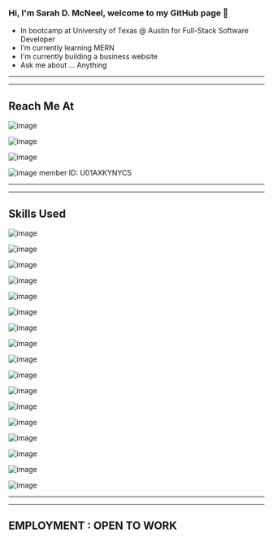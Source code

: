 ### Hi, I'm Sarah D. McNeel, welcome to my GitHub page 👋

- In bootcamp at University of Texas @ Austin for Full-Stack Software Developer 
- I’m currently learning MERN
- I'm currently building a business website
- Ask me about ... Anything

- - - 
- - - 
## Reach Me At 

![image](https://img.shields.io/badge/LinkedIn-0077B5?style=for-the-badge&logo=linkedin&logoColor=white,https://www.linkedin.com/in/sarah-mcneel-5071391b6/)

![image](https://img.shields.io/badge/Gmail-D14836?style=for-the-badge&logo=gmail&logoColor=white,sdawn8912@gmail.com)

![image](	https://img.shields.io/badge/Twitter-1DA1F2?style=for-the-badge&logo=twitter&logoColor=white,https://twitter.com/SarahMcNeel2)

![image](https://img.shields.io/badge/Slack-4A154B?style=for-the-badge&logo=slack&logoColor=whit) member ID: U01AXKYNYCS

- - - 
- - -

## Skills Used

![image](https://img.shields.io/badge/HTML-239120?style=for-the-badge&logo=html5&logoColor=white)

![image](	https://img.shields.io/badge/CSS-239120?&style=for-the-badge&logo=css3&logoColor=white)

![image](https://img.shields.io/badge/JavaScript-F7DF1E?style=for-the-badge&logo=javascript&logoColor=black)

![image](https://img.shields.io/badge/Node.js-43853D?style=for-the-badge&logo=node.js&logoColor=white)

![image](	https://img.shields.io/badge/npm-CB3837?style=for-the-badge&logo=npm&logoColor=white)

![image](	https://img.shields.io/badge/Express.js-000000?style=for-the-badge&logo=express&logoColor=white)

![image](	https://img.shields.io/badge/Markdown-000000?style=for-the-badge&logo=markdown&logoColor=white)

![image](https://img.shields.io/badge/React-20232A?style=for-the-badge&logo=react&logoColor=61DAFB)

![image](https://img.shields.io/badge/Bootstrap-563D7C?style=for-the-badge&logo=bootstrap&logoColor=white)

![image](https://img.shields.io/badge/Redux-593D88?style=for-the-badge&logo=redux&logoColor=white)

![image](https://img.shields.io/badge/MySQL-00000F?style=for-the-badge&logo=mysql&logoColor=white)

![image](	https://img.shields.io/badge/SQLite-07405E?style=for-the-badge&logo=sqlite&logoColor=white)

![image](	https://img.shields.io/badge/MongoDB-4EA94B?style=for-the-badge&logo=mongodb&logoColor=white)

![image](	https://img.shields.io/badge/GraphQl-E10098?style=for-the-badge&logo=graphql&logoColor=white)

![image](https://img.shields.io/badge/Heroku-430098?style=for-the-badge&logo=heroku&logoColor=white)

![image](https://img.shields.io/badge/Microsoft_Excel-217346?style=for-the-badge&logo=microsoft-excel&logoColor=white)

![image](	https://img.shields.io/badge/Visual_Studio_Code-0078D4?style=for-the-badge&logo=visual%20studio%20code&logoColor=white)

- - - 
- - - 
## EMPLOYMENT : OPEN TO WORK

